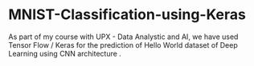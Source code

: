 # MNIST-Classification-using-Keras

As part of my course with UPX - Data Analystic and AI, we have used Tensor Flow / Keras for the prediction of Hello World dataset of Deep Learning using CNN architecture .

